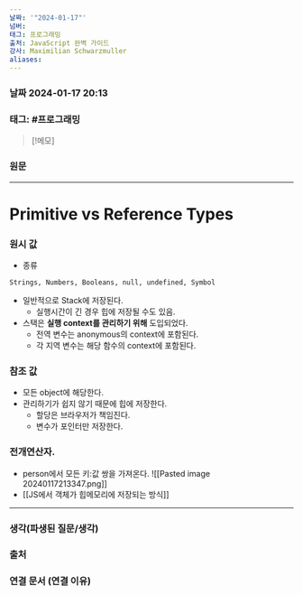 ```yaml
---
날짜: '"2024-01-17"'
넘버: 
태그: 프로그래밍
출처: JavaScript 완벽 가이드
강사: Maximilian Schwarzmuller
aliases:
---
```

### 날짜  2024-01-17 20:13

### 태그: #프로그래밍 

>[!메모]
>

### 원문
---
# Primitive vs Reference Types
### 원시 값
- 종류
```
Strings, Numbers, Booleans, null, undefined, Symbol
```
- 일반적으로 Stack에 저장된다.
	- 실행시간이 긴 경우 힙에 저장될 수도 있음.
- 스택은 **실행 context를 관리하기 위해** 도입되었다.
	- 전역 변수는 anonymous의 context에 포함된다.
	- 각 지역 변수는 해당 함수의 context에 포함된다.
### 참조 값
- 모든 object에 해당한다.
- 관리하기가 쉽지 않기 때문에 힙에 저장한다.
	- 할당은 브라우저가 책임진다.
	- 변수가 포인터만 저장한다.
### 전개연산자.
- person에서 모든 키:값 쌍을 가져온다.
![[Pasted image 20240117213347.png]]
- [[JS에서 객체가 힙메모리에 저장되는 방식]]

---
### 생각(파생된 질문/생각)

### 출처

### 연결 문서 (연결 이유)
